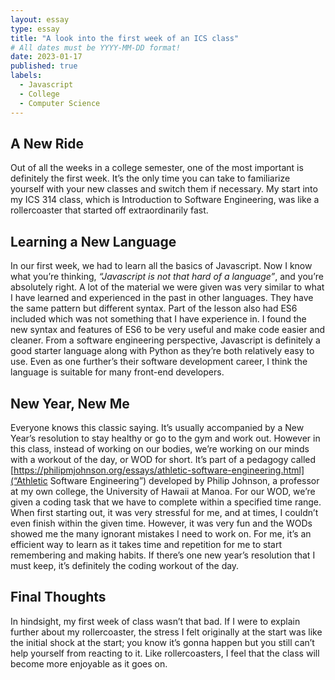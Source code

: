 ```yaml
---
layout: essay
type: essay
title: "A look into the first week of an ICS class"
# All dates must be YYYY-MM-DD format!
date: 2023-01-17
published: true
labels:
  - Javascript
  - College
  - Computer Science
---
```

## A New Ride
Out of all the weeks in a college semester, one of the most important is definitely the first week. It’s the only time you can take to familiarize yourself with your new classes and switch them if necessary. My start into my ICS 314 class, which is Introduction to Software Engineering, was like a rollercoaster that started off extraordinarily fast.

## Learning a New Language
In our first week, we had to learn all the basics of Javascript. Now I know what you’re thinking, _“Javascript is not that hard of a language”_, and you’re absolutely right. A lot of the material we were given was very similar to what I have learned and experienced in the past in other languages. They have the same pattern but different syntax. Part of the lesson also had ES6 included which was not something that I have experience in. I found the new syntax and features of ES6 to be very useful and make code easier and cleaner. From a software engineering perspective, Javascript is definitely a good starter language along with Python as they’re both relatively easy to use. Even as one further’s their software development career, I think the language is suitable for many front-end developers.

## New Year, New Me
Everyone knows this classic saying. It’s usually accompanied by a New Year’s resolution to stay healthy or go to the gym and work out. However in this class, instead of working on our bodies, we’re working on our minds with a workout of the day, or WOD for short. It’s part of a pedagogy called [https://philipmjohnson.org/essays/athletic-software-engineering.html](“Athletic Software Engineering”) developed by Philip Johnson, a professor at my own college, the University of Hawaii at Manoa. For our WOD, we’re given a coding task that we have to complete within a specified time range. When first starting out, it was very stressful for me, and at times, I couldn’t even finish within the given time. However, it was very fun and the WODs showed me the many ignorant mistakes I need to work on. For me, it’s an efficient way to learn as it takes time and repetition for me to start remembering and making habits. If there’s one new year’s resolution that I must keep, it’s definitely the coding workout of the day.

## Final Thoughts
In hindsight, my first week of class wasn’t that bad. If I were to explain further about my rollercoaster, the stress I felt originally at the start was like the initial shock at the start; you know it’s gonna happen but you still can’t help yourself from reacting to it. Like rollercoasters, I feel that the class will become more enjoyable as it goes on.





